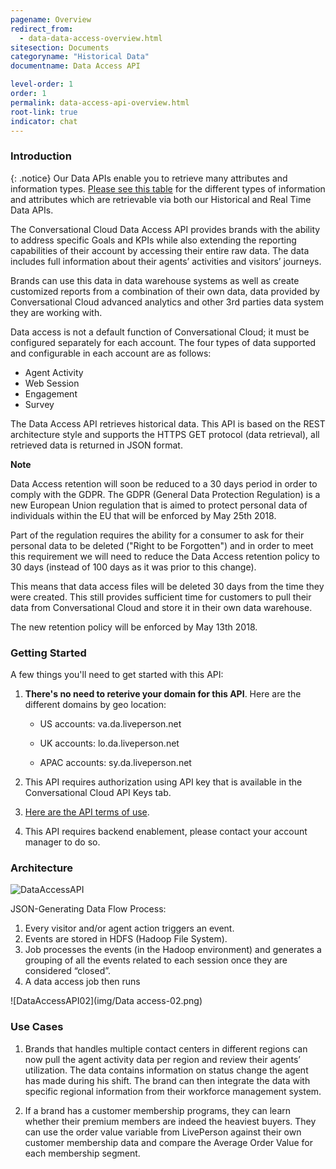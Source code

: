 ```yaml
---
pagename: Overview
redirect_from:
  - data-data-access-overview.html
sitesection: Documents
categoryname: "Historical Data"
documentname: Data Access API

level-order: 1
order: 1
permalink: data-access-api-overview.html
root-link: true
indicator: chat
---
```


### Introduction

{: .notice}
Our Data APIs enable you to retrieve many attributes and information types. [Please see this table](https://developers.liveperson.com/api-guidelines-api-data-metrics.html) for the different types of information and attributes which are retrievable via both our Historical and Real Time Data APIs.

The Conversational Cloud Data Access API provides brands with the ability to address specific Goals and KPIs while also extending the reporting capabilities of their account by accessing their entire raw data. The data includes full information about their agents’ activities and visitors’ journeys.

Brands can use this data in data warehouse systems as well as create customized reports from a combination of their own data, data provided by Conversational Cloud advanced analytics and other 3rd parties data system they are working with.

Data access is not a default function of Conversational Cloud; it must be configured separately for each account.
The four types of data supported and configurable in each account are as follows:

* Agent Activity
* Web Session
* Engagement
* Survey

The Data Access API retrieves historical data. This API is based on the REST architecture style and supports the HTTPS GET protocol (data retrieval), all retrieved data is returned in JSON format.

**Note**

Data Access retention will soon be reduced to a 30 days period in order to comply with the GDPR. The GDPR (General Data Protection Regulation) is a new European Union regulation that is aimed to protect personal data of individuals within the EU that will be enforced by May 25th 2018.

Part of the regulation requires the ability for a consumer to ask for their personal data to be deleted ("Right to be Forgotten") and in order to meet this requirement we will need to reduce the Data Access retention policy to 30 days (instead of 100 days as it was prior to this change).

This means that data access files will be deleted 30 days from the time they were created. This still provides sufficient time for customers to pull their data from Conversational Cloud and store it in their own data warehouse.

The new retention policy will be enforced by May 13th 2018.

### Getting Started

A few things you'll need to get started with this API:

1. **There's no need to reterive your domain for this API**. Here are the different domains by geo location:

	* US accounts: va.da.liveperson.net

	* UK accounts: lo.da.liveperson.net

	* APAC accounts: sy.da.liveperson.net

2. This API requires authorization using API key that is available in the Conversational Cloud API Keys tab.

3. [Here are the API terms of use](https://www.liveperson.com/policies/apitou).  

4. This API requires backend enablement, please contact your account manager to do so.


### Architecture

![DataAccessAPI](img/dataaccess.png)

JSON-Generating Data Flow Process:

1. Every visitor and/or agent action triggers an event.
2. Events are stored in HDFS (Hadoop File System).
3. Job processes the events (in the Hadoop environment) and generates a grouping of all the events related to each session once they are considered “closed”.
4. A data access job then runs

![DataAccessAPI02](img/Data access-02.png)


### Use Cases

1. Brands that handles multiple contact centers in different regions can now pull the agent activity data per region and review their agents’ utilization. The data contains information on status change the agent has made during his shift. The brand can then integrate the data with specific regional information from their workforce management system.

2. If a brand has a customer membership programs, they can learn whether their premium members are indeed the heaviest buyers. They can use the order value variable from LivePerson against their own customer membership data and compare the Average Order Value for each membership segment.
